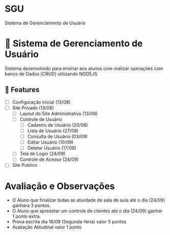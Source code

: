 # SGU
Sistema de Gerenciamento de Usuário


# 🚀 Sistema de Gerenciamento de Usuário
Sistema desenvolvido para ensinar aos alunos com realizar operações com banco de Dados (CRUD) utilizando NODEJS

## 🔧 Features
- [ ] Configuração inicial (13/08)
- [ ] Site Privado (13/08)
    - [ ] Layout do Site Administrativo (13/08)
    - [ ] Controle de Usuário 
        - [ ] Cadastro de Usuário (20/08)
        - [ ] Lista de Usuário (27/08)
        - [ ] Consulta de Usuário (03/09)
        - [ ] Editar Usuário (10/09)
        - [ ] Deletar Usuário (17/09)
    - [ ] Tela de Login (24/09)
    - [ ] Controle de Acesso (24/09)
- [ ] Site Publico

# Avaliação e Observações
- O Aluno que finalizar todas as atividade de sala de aula até o dia (24/09) ganhara 3 pontos.
- O Aluno que apresetar um controle de clientes até o dia (24/09) ganhar 1 ponto extra.
- Prova escrita dia 16/09 (Segunda-feria) valor 5 pontos
- Avaliação Atitudinal valor 1 ponto